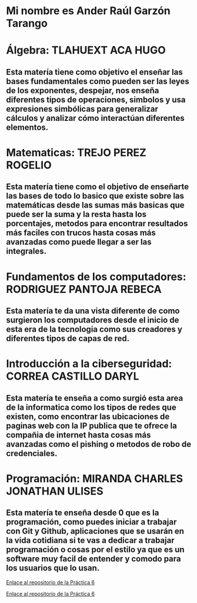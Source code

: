 # Mi nombre es Ander Raúl Garzón Tarango

# Álgebra:  TLAHUEXT ACA HUGO
## Esta matería tiene como objetivo el enseñar las bases fundamentales como pueden ser las leyes de los exponentes, despejar, nos enseña diferentes tipos de operaciones, simbolos y usa expresiones simbólicas para generalizar cálculos y analizar cómo interactúan diferentes elementos.


# Matematicas:  TREJO PEREZ ROGELIO
 ## Esta matería tiene como el objetivo de enseñarte las bases de todo lo basico que existe sobre las matemáticas desde las sumas más basicas que puede ser la suma y la resta hasta los porcentajes, metodos para encontrar resultados más faciles con trucos hasta cosas más avanzadas como puede llegar a ser las integrales.





# Fundamentos de los computadores: RODRIGUEZ PANTOJA REBECA
## Esta matería te da una vista diferente de como surgieron los computadores desde el inicio de esta era de la tecnologia como sus creadores y diferentes tipos de capas de red.




# Introducción a la ciberseguridad:     CORREA CASTILLO DARYL
## Esta matería te enseña a como surgió esta area de la informatica como los tipos de redes que existen, como encontrar las ubicaciones de paginas web con la IP publica que te ofrece la compañia de internet hasta cosas más avanzadas como el pishing o metodos de robo de credenciales.



# Programación: MIRANDA CHARLES JONATHAN ULISES
## Esta matería te enseña desde 0 que es la programación, como puedes iniciar a trabajar con Git y Github, aplicaciones que se usarán en la vida cotidiana si te vas a dedicar a trabajar programación o cosas por el estilo ya que es un software muy facil de entender y comodo para los usuarios que lo usan.

[Enlace al repositorio de la Práctica 6](https://github.com/AnderrGZ/Amerike-2)

[Enlace al repositorio de la Práctica 6](https://github.com/AnderrGZ/Practica-02)